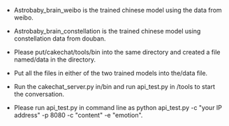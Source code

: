 - Astrobaby_brain_weibo is the trained chinese model using the data from weibo.

- Astrobaby_brain_constellation is the trained chinese model using constellation data from douban.

- Please put/cakechat/tools/bin into the same directory and created a file named/data in the directory.

- Put all the files in either of the two trained models into the/data file.

- Run the cakechat_server.py in/bin and run api_test.py in /tools to start the conversation.

- Please run api_test.py in command line as python api_test.py -c "your IP address" -p 8080 -c "content" -e "emotion".
